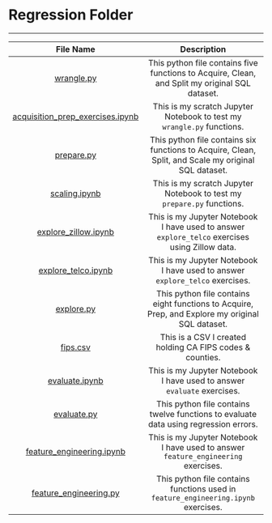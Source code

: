 
# Regression Folder 
___
|                               File Name                              |                                              Description                                             |
|:--------------------------------------------------------------------:|:----------------------------------------------------------------------------------------------------:|
| [wrangle.py](wrangle.py)                                             | This python file contains five functions to Acquire, Clean, and Split my original SQL dataset.       |
| [acquisition_prep_exercises.ipynb](acquisition_prep_exercises.ipynb) | This is my scratch Jupyter Notebook to test my `wrangle.py` functions.                               |
| [prepare.py](prepare.py)                                             | This python file contains six functions to Acquire, Clean, Split, and Scale my original SQL dataset. |
| [scaling.ipynb](scaling.ipynb)                                       | This is my scratch Jupyter Notebook to test my `prepare.py` functions.                               |
| [explore_zillow.ipynb](explore_zillow.ipynb)                         | This is my Jupyter Notebook I have used to answer `explore_telco` exercises using Zillow data.       |
| [explore_telco.ipynb](explore_telco.ipynb)                           | This is my Jupyter Notebook I have used to answer `explore_telco` exercises.                         |
| [explore.py](explore.py)                                             | This python file contains eight functions to Acquire, Prep, and Explore my original SQL dataset.     |
| [fips.csv](fips.csv)                                                 | This is a CSV I created holding CA FIPS codes & counties.                                            |
| [evaluate.ipynb](evaluate.ipynb)                                     | This is my Jupyter Notebook I have used to answer `evaluate` exercises.                              |
| [evaluate.py](evaluate.py)                                           | This python file contains twelve functions to evaluate data using regression errors.                 |
| [feature_engineering.ipynb](feature_engineering.ipynb)               | This is my Jupyter Notebook I have used to answer `feature_engineering` exercises.                   |
| [feature_engineering.py](feature_engineering.py)                     | This python file contains functions used in `feature_engineering.ipynb` exercises.                   |





